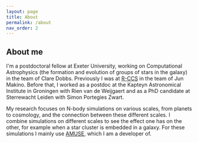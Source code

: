 ```yaml
---
layout: page
title: About
permalink: /about
nav_order: 2
---
```

## About me
I'm a postdoctoral fellow at Exeter University, working on Computational Astrophysics (the formation and evolution of groups of stars in the galaxy) in the team of Clare Dobbs.
Previously I was at [R-CCS](https://www.r-ccs.riken.jp/en/ "RIKEN Center for Computational Science") in the team of Jun Makino.
Before that, I worked as a postdoc at the Kapteyn Astronomical Institute in Groningen with Rien van de Weijgaert and as a PhD candidate at Sterrewacht Leiden with Simon Portegies Zwart.

My research focuses on N-body simulations on various scales, from planets to cosmology, and the connection between these different scales.
I combine simulations on different scales to see the effect one has on the other, for example when a star cluster is embedded in a galaxy.
For these simulations I mainly use [AMUSE](https://github.com/amusecode/amuse "Astrophysical Multipurpose Software Environment"), which I am a developer of.
